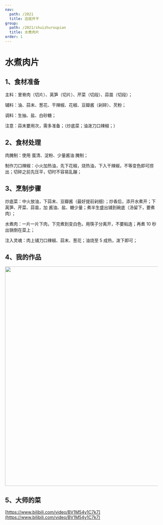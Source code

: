 ```yaml
---
nav:
  path: /2021
  title: 这就开干
group:
  path: /2021/shuizhuroupian
  title: 水煮肉片
order: 1
---
```


# 水煮肉片

## 1、食材准备

主料：里脊肉（切片）、莴笋（切片）、芹菜（切段）、蒜苗（切段）；

辅料：油、蒜末、葱花、干辣椒、花椒、豆瓣酱（剁碎）、芡粉；

调料：生抽、盐、白砂糖；

注意：蒜末要用次，需多准备；（炒底菜；油泼刀口辣椒；）

## 2、食材处理

肉腌制：使用 蛋清、淀粉、少量酱油 腌制；

制作刀口辣椒：小火加热油，先下花椒，烧热油，下入干辣椒，不等变色即可捞出；切碎之前先压平，切时不容易乱蹦；

## 3、烹制步骤

炒底菜：中火放油，下蒜末、豆瓣酱（最好提前剁细）；炒香后，添开水煮开；下莴笋、芹菜、蒜苗，加 酱油、盐、糖少量；煮半生盛出铺到碗底（汤留下，要煮肉）；

水煮肉：一片一片下肉，下完煮到变白色，用筷子分离开，不要粘连；再煮 10 秒出锅倒在菜上；

注入灵魂：肉上铺刀口辣椒、蒜末、葱花；油烧至 5 成热，泼下即可；

## 4、我的作品

<img src="https://img.alicdn.com/imgextra/i3/O1CN012n3HAV1H6lT2AvBuV_!!6000000000709-0-tps-4032-3024.jpg" width="720"/>

## 5、大师的菜

[https://www.bilibili.com/video/BV1M54y1C7k7](https://www.bilibili.com/video/BV1M54y1C7k7)
